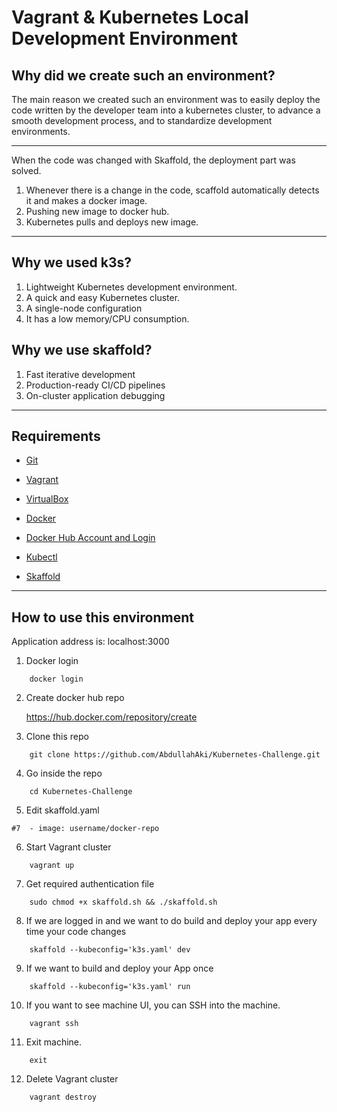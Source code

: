 # Vagrant & Kubernetes Local Development Environment

## Why did we create such an environment?

The main reason we created such an environment was to easily deploy the code written by the developer team into a kubernetes cluster, to advance a smooth development process, and to standardize development environments.

---

When the code was changed with Skaffold, the deployment part was solved.

1. Whenever there is a change in the code, scaffold automatically detects it and makes a docker image.
2. Pushing new image to docker hub.
3. Kubernetes pulls and deploys new image.

---
## Why we used k3s?
1. Lightweight Kubernetes development environment.
2. A quick and easy Kubernetes cluster.
3. A single-node configuration
4. It has a low memory/CPU consumption.

## Why we use skaffold?
1. Fast iterative development
2. Production-ready CI/CD pipelines
3. On-cluster application debugging
---
## Requirements

* [Git](https://git-scm.com/downloads)

* [Vagrant](https://www.vagrantup.com/downloads)

* [VirtualBox](https://www.virtualbox.org/wiki/VirtualBox)

* [Docker](https://docs.docker.com/engine/install/)

* [Docker Hub Account and Login](https://hub.docker.com/signup)

* [Kubectl](https://kubernetes.io/docs/tasks/tools/)

* [Skaffold](https://skaffold.dev/docs/install/)

---
## How to use this environment

Application address is: localhost:3000

1. Docker login
```
    docker login
```
2. Create docker hub repo

    https://hub.docker.com/repository/create
    
3. Clone this repo
```
    git clone https://github.com/AbdullahAki/Kubernetes-Challenge.git
```
4. Go inside the repo
```
    cd Kubernetes-Challenge
```
5. Edit skaffold.yaml
```
#7  - image: username/docker-repo
```
6. Start Vagrant cluster
```
    vagrant up
```
7. Get required authentication file
```
    sudo chmod +x skaffold.sh && ./skaffold.sh
```
8. If we are logged in and we want to do build and deploy your app every time your code changes
```
    skaffold --kubeconfig='k3s.yaml' dev
```
9. If we want to build and deploy your App once
```
    skaffold --kubeconfig='k3s.yaml' run
```
10.  If you want to see machine UI, you can SSH into the machine.
```
    vagrant ssh
```
11. Exit machine.
```
    exit
```
12. Delete Vagrant cluster
```
    vagrant destroy
```